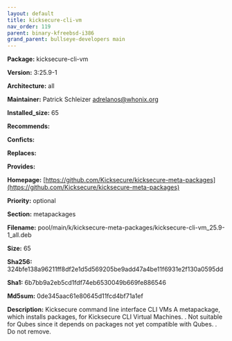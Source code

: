 ```yaml
---
layout: default
title: kicksecure-cli-vm
nav_order: 119
parent: binary-kfreebsd-i386
grand_parent: bullseye-developers main
---
```


**Package:** kicksecure-cli-vm

**Version:** 3:25.9-1

**Architecture:**  all

**Maintainer:**  Patrick Schleizer <adrelanos@whonix.org>

**Installed_size:**  65

**Recommends:**  

**Conficts:**  

**Replaces:**  

**Provides:**  

**Homepage:**  [https://github.com/Kicksecure/kicksecure-meta-packages](https://github.com/Kicksecure/kicksecure-meta-packages)

**Priority:**  optional

**Section:** metapackages

**Filename:**  pool/main/k/kicksecure-meta-packages/kicksecure-cli-vm_25.9-1_all.deb

**Size:**  65

**Sha256:**  324bfe138a96211ff8df2e1d5d569205be9add47a4be11f6931e2f130a0595dd

**Sha1:**  6b7bb9a2eb5cd1fdf74eb6530049b669fe886546

**Md5sum:**  0de345aac61e80645d11fcd4bf71a1ef

**Description:** Kicksecure command line interface CLI VMs
 A metapackage, which installs packages, for Kicksecure CLI Virtual Machines.
 .
 Not suitable for Qubes since it depends on packages not yet compatible
 with Qubes.
 .
 Do not remove.


